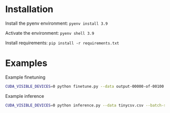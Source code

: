 # Installation

Install the pyenv environment: `pyenv install 3.9`

Activate the environment: `pyenv shell 3.9`

Install requirements: `pip install -r requirements.txt`

# Examples
Example finetuning

```bash
CUDA_VISIBLE_DEVICES=0 python finetune.py --data output-00000-of-00100.csv
```

Example inference
```bash
CUDA_VISIBLE_DEVICES=0 python inference.py --data tinycsv.csv --batch-size 2 --checkpoint-path results/checkpoint-50/
```

